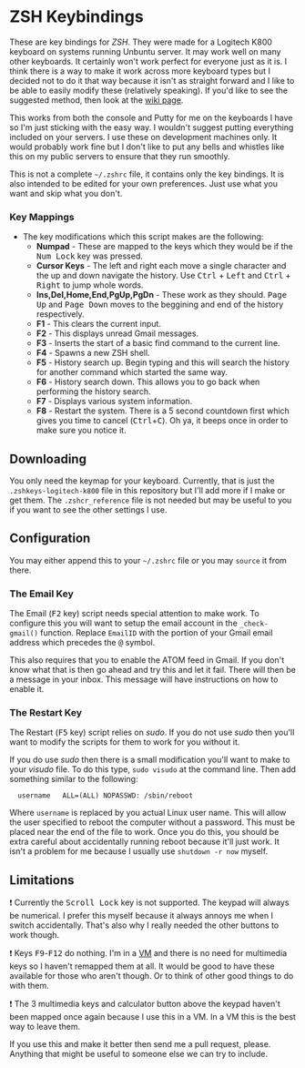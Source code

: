 ZSH Keybindings
===============

These are key bindings for *ZSH*. They were made for a Logitech K800 keyboard
on systems running Unbuntu server. It may work well on many other keyboards.
It certainly won't work perfect for everyone just as it is. I think there is
a way to make it work across more keyboard types but I decided not to do it
that way because it isn't as straight forward and I like to be able to easily
modify these (relatively speaking). If you'd like to see the suggested method,
then look at the [wiki page](http://zshwiki.org/home/zle/bindkeys).

This works from both the console and Putty for me on the keyboards I have so
I'm just sticking with the easy way. I wouldn't suggest putting everything
included on your servers. I use these on development machines only. It would
probably work fine but I don't like to put any bells and whistles like this 
on my public servers to ensure that they run smoothly.

This is not a complete `~/.zshrc` file, it contains only the key bindings. It
is also intended to be edited for your own preferences. Just use what you want
and skip what you don't.

### Key Mappings ###
 - The key modifications which this script makes are the following:
   - **Numpad** - These are mapped to the keys which they would be if the 
          <kbd>Num Lock</kbd> key was pressed.
   - **Cursor Keys** - The left and right each move a single character and the 
          up and down navigate the history. Use <kbd>Ctrl</kbd> + 
          <kbd>Left</kbd> and <kbd>Ctrl</kbd> + <kbd>Right</kbd> to jump whole
          words.
   - **Ins,Del,Home,End,PgUp,PgDn** - These work as they should. 
          <kbd>Page Up</kbd> and <kbd>Page Down</kbd> moves to the beggining
          and end of the history respectively.
   - **F1** - This clears the current input.
   - **F2** - This displays unread Gmail messages.
   - **F3** - Inserts the start of a basic find command to the current line.
   - **F4** - Spawns a new ZSH shell.
   - **F5** - History search up. Begin typing and this will search the history 
          for another command which started the same way.
   - **F6** - History search down. This allows you to go back when performing 
          the history search.
   - **F7** - Displays various system information.
   - **F8** - Restart the system. There is a 5 second countdown first which 
              gives you time to cancel (<kbd>Ctrl</kbd>+<kbd>C</kbd>). Oh ya,
              it beeps once in order to make sure you notice it.


## Downloading ##

You only need the keymap for your keyboard. Currently, that is just the 
`.zshkeys-logitech-k800` file in this repository but I'll add more if I make
or get them. The `.zshcr_reference` file is not needed but may be useful to 
you if you want to see the other settings I use.


## Configuration ##

You may either append this to your `~/.zshrc` file or you may `source` it from 
there.

### The Email Key ###

The Email (<kbd>F2</kbd> key) script needs special attention to make work. To
configure this you will want to setup the email account in the `_check-gmail()`
function. Replace `EmailID` with the portion of your Gmail email address which
precedes the <kbd>@</kbd> symbol.

This also requires that you to enable the ATOM feed in Gmail. If you don't know 
what that is then go ahead and try this and let it fail. There will then be a 
message in your inbox. This message will have instructions on how to enable it. 

### The Restart Key ###

The Restart (<kbd>F5</kbd> key) script relies on *sudo*. If you do not use
*sudo* then you'll want to modify the scripts for them to work for you without
it.

If you do use *sudo* then there is a small modification you'll want to make
to your *visudo* file. To do this type, `sudo visudo` at the command line.
Then add something similar to the following:

      username   ALL=(ALL) NOPASSWD: /sbin/reboot

Where `username` is replaced by you actual Linux user name. This will allow the
user specified to reboot the computer without a password. This must be placed
near the end of the file to work. Once you do this, you should be extra careful
about accidentally running reboot because it'll just work. It isn't a problem
for me because I usually use `shutdown -r now` myself.


## Limitations ##

:heavy_exclamation_mark: Currently the <kbd>Scroll Lock</kbd> key is not
supported. The keypad will always be numerical. I prefer this myself because
it always annoys me when I switch accidentally. That's also why I really
needed the other buttons to work though.

:heavy_exclamation_mark: Keys <kbd>F9</kbd>-<kbd>F12</kbd> do nothing. I'm
in a [VM](http://en.wikipedia.org/wiki/Virtual_machine "VM") and there is
no need for multimedia keys so I haven't remapped them at all. It would be
good to have these available for those who aren't though. Or to think of
other good things to do with them.

:heavy_exclamation_mark: The 3 multimedia keys and calculator button above
the keypad haven't been mapped once again because I use this in a VM. In a
VM this is the best way to leave them.

If you use this and make it better then send me a pull request, please. 
Anything that might be useful to someone else we can try to include. 
